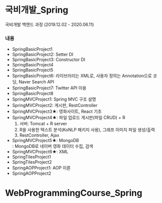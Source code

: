 # 국비개발_Spring       
국비개발 백엔드 과정 (2019.12.02 - 2020.06.11)      
    
### 내용  
 - SpringBasicProject1    
 - SpringBasicProject2: Setter DI      
 - SpringBasicProject3: Constructor DI      
 - SpringBasicProject4     
 - SpringBasicProject5     
 - SpringBasicProject6: 라이브러리는 XML로, 사용자 정의는 Annotation으로 코딩, Naver Search API   
- SpringBasicProject7: Twitter API 이용       
- SpringBasicProject8      
- SpringMVCProject1: Spring MVC 구조 설명      
- SpringMVCProject2: 게시판, RestController      
- SpringMVCProject3★: 영화사이트, React 기초       
- SpringMVCProject4★: 파일 업로드 게시판(파일 CRUD) + R
  1) 서버: Tomcat + R server     
  2) R을 사용한 텍스트 분석(KoNLP 패키지 사용), 그래프 이미지 파일 생성/출력     
  3) RestController, Ajax     
- SpringMVCProject5★: MongoDB      
  : MongoDB로 네이버 영화 데이터 수집, 검색         
- SpringMVCProject6★: XML     
- SpringTilesProject1     
- SpringTilesProject2       
- SpringAOPProject1: AOP 이론     
- SpringAOPProject2          
       
# WebProgrammingCourse_Spring        
       